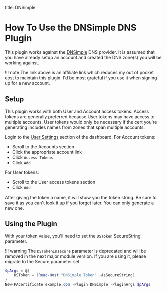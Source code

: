 title: DNSimple

# How To Use the DNSimple DNS Plugin

This plugin works against the [DNSimple](https://dnsimple.com/r/c9b80a2f227e49) DNS provider. It is assumed that you have already setup an account and created the DNS zone(s) you will be working against.

!!! note
    The link above is an affiliate link which reduces my out of pocket cost to maintain this plugin. I'd be most grateful if you use it when signing up for a new account.

## Setup

This plugin works with both User and Account access tokens. Access tokens are generally preferred because User tokens may have access to multiple accounts. User tokens would only be necessary if the cert you're generating includes names from zones that span multiple accounts.

Login to the [User Settings](https://dnsimple.com/user) section of the dashboard. For Account tokens:

- Scroll to the Accounts section
- Click the appropriate account link
- Click `Access Tokens`
- Click `Add`

For User tokens:

- Scroll to the User access tokens section
- Click `Add`

After giving the token a name, it will show you the token string. Be sure to save it as you can't look it up if you forget later. You can only generate a new one.

## Using the Plugin

With your token value, you'll need to set the `DSToken` SecureString parameter.

!!! warning
    The `DSTokenInsecure` parameter is deprecated and will be removed in the next major module version. If you are using it, please migrate to the Secure parameter set.

```powershell
$pArgs = @{
    DSToken = (Read-Host "DNSimple Token" -AsSecureString)
}
New-PACertificate example.com -Plugin DNSimple -PluginArgs $pArgs
```
